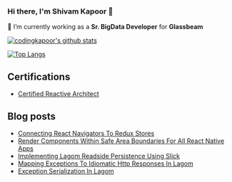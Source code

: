 ### Hi there, I'm Shivam Kapoor 👋

🔭 I’m currently working as a **Sr. BigData Developer** for **Glassbeam**

<!--
**codingkapoor/codingkapoor** is a ✨ _special_ ✨ repository because its `README.md` (this file) appears on your GitHub profile.

Here are some ideas to get you started:

- 🔭 I’m currently working on ...
- 🌱 I’m currently learning ...
- 👯 I’m looking to collaborate on ...
- 🤔 I’m looking for help with ...
- 💬 Ask me about ...
- 📫 How to reach me: ...
- 😄 Pronouns: ...
- ⚡ Fun fact: ...
-->

[![codingkapoor's github stats](https://github-readme-stats.vercel.app/api?username=codingkapoor&show_icons=true&count_private=true&theme=dracula)](https://github.com/anuraghazra/github-readme-stats)

[![Top Langs](https://github-readme-stats.vercel.app/api/top-langs/?username=codingkapoor&layout=compact&theme=synthwave)](https://github.com/anuraghazra/github-readme-stats)

## Certifications

- [Certified Reactive Architect](https://certification.mettl.com/lightbend/applicant/result/download-certificate?key=eK0d0i9D25CV30Nb56GxRA%3D%3D)

## Blog posts
<!-- BLOG-POST-LIST:START -->
- [Connecting React Navigators To Redux Stores](http://www.shivamkapoor.com/blogs/technology/2020/01/28/connecting-react-navigators-to-redux-stores/)
- [Render Components Within Safe Area Boundaries For All React Native Apps](http://www.shivamkapoor.com/blogs/technology/2019/11/08/render-components-within-safe-area-boundaries-for-all-react-native-apps/)
- [Implementing Lagom Readside Persistence Using Slick](http://www.shivamkapoor.com/blogs/technology/2019/10/01/implementing-lagom-readside-persistence-using-slick/)
- [Mapping Exceptions To Idiomatic Http Responses In Lagom](http://www.shivamkapoor.com/blogs/technology/2019/09/05/mapping-exceptions-to-idiomatic-http-responses-in-lagom/)
- [Exception Serialization In Lagom](http://www.shivamkapoor.com/blogs/technology/2019/08/15/exception-serialization-in-lagom/)
<!-- BLOG-POST-LIST:END -->
